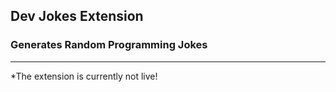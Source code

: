 ## Dev Jokes Extension
### Generates Random Programming Jokes
---
*The extension is currently not live!
